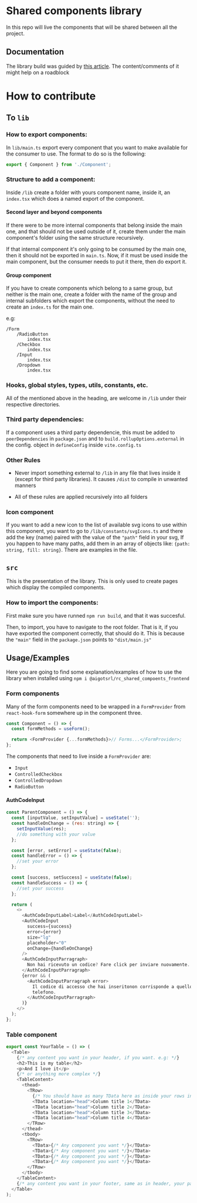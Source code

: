 # Shared components library

In this repo will live the components that will be shared between all the project.

## Documentation

The library build was guided by [this article](https://dev.to/receter/how-to-create-a-react-component-library-using-vites-library-mode-4lma). The content/comments of it might help on a roadblock

# How to contribute

## To `lib`

### How to export components:

In `lib/main.ts` export every component that you want to make available for the consumer to use. The format to do so is the following:

```ts
export { Component } from './Component';
```

### Structure to add a component:

Inside `/lib` create a folder with yours component name, inside it, an `index.tsx` which does a named export of the component.

#### Second layer and beyond components

If there were to be more internal components that belong inside the main one, and that should not be used outside of it, create them under the main component's folder using the same structure recursively.

If that internal component it's only going to be consumed by the main one, then it should not be exported in `main.ts`. Now, if it must be used inside the main component, but the consumer needs to put it there, then do export it.

#### Group component

If you have to create components which belong to a same group, but neither is the main one, create a folder with the name of the group and internal subfolders which export the components, without the need to create an `index.ts` for the main one.

e.g:

```
/Form
    /RadioButton
        index.tsx
    /Checkbox
        index.tsx
    /Input
        index.tsx
    /Dropdown
        index.tsx
```

### Hooks, global styles, types, utils, constants, etc.

All of the mentioned above in the heading, are welcome in `/lib` under their respective directories.

###

### Third party dependencies:

If a component uses a third party dependencie, this must be added to `peerDependencies` in `package.json` and to `build.rollupOptions.external` in the config. object in `defineConfig` inside `vite.config.ts`

### Other Rules

- Never import something external to `/lib` in any file that lives inside it (except for third party libraries). It causes `/dist` to compile in unwanted manners

- All of these rules are applied recursively into all folders

### Icon component

If you want to add a new icon to the list of available svg icons to use within this component, you want to go to `/lib/constants/svgIcons.ts` and there add the key (name) paired with the value of the `"path"` field in your svg, If you happen to have many paths, add them in an array of objects like: `{path: string, fill: string}`. There are examples in the file.

## `src`

This is the presentation of the library. This is only used to create pages which display the compiled components.

### How to import the components:

First make sure you have runned `npm run build`, and that it was succesful.

Then, to import, you have to navigate to the root folder. That is it, if you have exported the component correctly, that should do it. This is because the `"main"` field in the `package.json` points to `"dist/main.js"`

## Usage/Examples

Here you are going to find some explanation/examples of how to use the library when installed using `npm i @aigotsrl/rc_shared_compoents_frontend`

### Form components

Many of the form components need to be wrapped in a `FormProvider` from `react-hook-form` somewhere up in the component three.

```javascript
const Component = () => {
  const formMethods = useForm();

  return <FormProvider {...formMethods}>// Forms...</FormProvider>;
};
```

The components that need to live inside a `FormProvider` are:

- `Input`
- `ControlledCheckbox`
- `ControlledDropdown`
- `RadioButton`

#### AuthCodeInput

```javascript
const ParentComponent = () => {
  const [inputValue, setInputValue] = useState('');
  const handleOnChange = (res: string) => {
    setInputValue(res);
    //do something with your value
  };

  const [error, setError] = useState(false);
  const handleError = () => {
    //set your error
  };

  const [success, setSuccess] = useState(false);
  const handleSuccess = () => {
    //set your success
  };

  return (
    <>
      <AuthCodeInputLabel>Label</AuthCodeInputLabel>
      <AuthCodeInput
        success={success}
        error={error}
        size="lg"
        placeholder="0"
        onChange={handleOnChange}
      />
      <AuthCodeInputParragraph>
        Non hai ricevuto un codice? Fare click per inviare nuovamente.
      </AuthCodeInputParragraph>
      {error && (
        <AuthCodeInputParragraph error>
          Il codice di accesso che hai inseritonon corrisponde a quello inviato al tuo
          telefono.
        </AuthCodeInputParragraph>
      )}
    </>
  );
};
```

### Table component

```javascript
export const YourTable = () => (
  <Table>
    {/* any content you want in your header, if you want. e.g: */}
    <h2>This is my table</h2>
    <p>And I love it</p>
    {/* or anything more complex */}
    <TableContent>
      <thead>
        <TRow>
          {/* You should have as many TData here as inside your rows in tbody */}
          <TData location="head">Column title 1</TData>
          <TData location="head">Column title 2</TData>
          <TData location="head">Column title 3</TData>
          <TData location="head">Column title 4</TData>
        </TRow>
      </thead>
      <tbody>
        <TRow>
          <TData>{/* Any component you want */}</TData>
          <TData>{/* Any component you want */}</TData>
          <TData>{/* Any component you want */}</TData>
          <TData>{/* Any component you want */}</TData>
        </TRow>
      </tbody>
    </TableContent>
    {/* any content you want in your footer, same as in header, your pagination for example. */}
  </Table>
);
```
